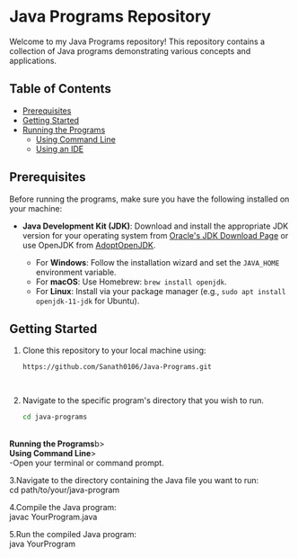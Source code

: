 # Java Programs Repository

Welcome to my Java Programs repository! This repository contains a collection of Java programs demonstrating various concepts and applications. 

## Table of Contents
- [Prerequisites](#prerequisites)
- [Getting Started](#getting-started)
- [Running the Programs](#running-the-programs)
  - [Using Command Line](#using-command-line)
  - [Using an IDE](#using-an-ide)

## Prerequisites

Before running the programs, make sure you have the following installed on your machine:

- **Java Development Kit (JDK)**: Download and install the appropriate JDK version for your operating system from [Oracle's JDK Download Page](https://www.oracle.com/java/technologies/javase-jdk11-downloads.html) or use OpenJDK from [AdoptOpenJDK](https://adoptopenjdk.net/).

  - For **Windows**: Follow the installation wizard and set the `JAVA_HOME` environment variable.
  - For **macOS**: Use Homebrew: `brew install openjdk`.
  - For **Linux**: Install via your package manager (e.g., `sudo apt install openjdk-11-jdk` for Ubuntu).

## Getting Started

1. Clone this repository to your local machine using:
   ```bash
   https://github.com/Sanath0106/Java-Programs.git
   
  
2. Navigate to the specific program's directory that you wish to run.<br>
   ```bash
   cd java-programs
  <br>
  <b>Running the Programs</b>b><br>
   <b>Using Command Line</b>><br>
        -Open your terminal or command prompt.<br>

3.Navigate to the directory containing the Java file you want to run:<br>
  cd path/to/your/java-program
<br>

4.Compile the Java program:<br>
  javac YourProgram.java
<br>

5.Run the compiled Java program:<br>
 java YourProgram
<br>
   
